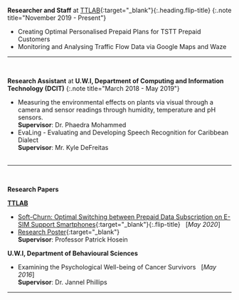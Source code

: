 **Researcher and Staff** at [TTLAB](http://lab.tt/){:target="_blank"}{:.heading.flip-title}
{:.note title="November 2019 - Present"}

- Creating Optimal Personalised Prepaid Plans for TSTT Prepaid Customers
- Monitoring and Analysing Traffic Flow Data via Google Maps and Waze
&nbsp;
<hr>
&nbsp;

**Research Assistant** at **U.W.I, Department of Computing and Information Technology (DCIT)**
{:.note title="March 2018 - May 2019"}

- Measuring the environmental effects on plants via visual through a camera and sensor readings through humidity, temperature and pH sensors. <br>
**Supervisor**: Dr. Phaedra Mohammed
- EvaLing - Evaluating and Developing Speech Recognition for Caribbean Dialect <br>
**Supervisor**: Mr. Kyle DeFreitas    
&nbsp;
<hr>
&nbsp;

**Research Papers**

**[TTLAB](https://lab.tt/)**

- [Soft-Churn: Optimal Switching between Prepaid Data Subscription on E-SIM Support Smartphones](/Research/soft_churn_optimal_switching_between_prepaid_data_subscription_on_ESIM_support_smartphones.pdf){:target="_blank"}{:.flip-title} &nbsp; [_May 2020_] <br>
- [Research Poster](https://i.imgur.com/2harbr1.jpg){:target="_blank"} <br>
**Supervisor**: Professor Patrick Hosein

**U.W.I, Department of Behavioural Sciences**

- Examining the Psychological Well-being of Cancer Survivors &nbsp; [_May 2016_] <br>
**Supervisor**: Dr. Jannel Phillips
&nbsp;
<hr>